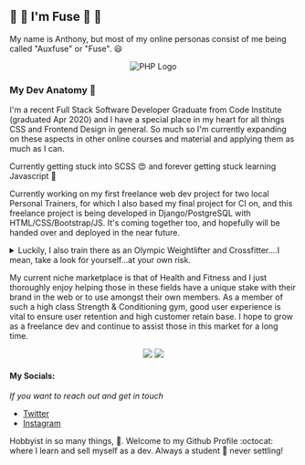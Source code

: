 ## :large_orange_diamond: :small_orange_diamond: I'm Fuse :small_orange_diamond: :large_orange_diamond:

My name is Anthony, but most of my online personas consist of me being called "Auxfuse" or "Fuse". :smiley:

<p align="center">
  <img src="https://pbs.twimg.com/profile_banners/853889436/1529271346/1500x500" alt="PHP Logo">
</p>

### My Dev Anatomy :space_invader:

I'm a recent Full Stack Software Developer Graduate from Code Institute (graduated Apr 2020) and I have a special place in my
heart for all things CSS and Frontend Design in general. So much so I'm currently expanding on these aspects in other online
courses and material and applying them as much as I can.

Currently getting stuck into SCSS :heart_eyes: and forever getting stuck learning Javascript :see_no_evil:

Currently working on my first freelance web dev project for two local Personal Trainers, for which I also based my final
project for CI on, and this freelance project is being developed in Django/PostgreSQL with HTML/CSS/Bootstrap/JS. It's coming
together too, and hopefully will be handed over and deployed in the near future.

<details>
    <summary>Luckily, I also train there as an Olympic Weightlifter and Crossfitter....I mean, take a look for yourself...at your own risk. </summary>
    <p align="center">
      <img src="https://pbs.twimg.com/profile_images/1302523577929957382/VabGvtGz_400x400.jpg" alt="PHP Logo">
    </p>
</details>

My current niche marketplace is that of Health and Fitness and I just thoroughly enjoy helping those in these fields have a unique
stake with their brand in the web or to use amongst their own members. As a member of such a high class Strength & Conditioning gym,
good user experience is vital to ensure user retention and high customer retain base. I hope to grow as a freelance dev and continue
to assist those in this market for a long time.

<p align="center">
  <img src="https://github-readme-stats.vercel.app/api?username=auxfuse&show_icons=true?count_private=true&hide_title=true&hide=issues&hide_border=true&theme=cobalt"/>
  <img src="https://github-readme-stats.vercel.app/api/top-langs/?username=auxfuse&layout=compact&theme=cobalt&hide_border=true"/>
</p>

#### My Socials:
_If you want to reach out and get in touch_
* [Twitter](https://twitter.com/Auxfuse "Twitter")
* [Instagram](https://www.instagram.com/auxfuse/ "Instagram")

Hobbyist in so many things, :punch:. Welcome to my Github Profile :octocat: where I learn and sell myself as a dev. Always a student :school: never settling!
